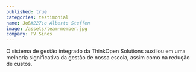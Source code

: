 ```yaml
---
published: true
categories: testimonial
name: Jo&#227;o Alberto Steffen
image: /assets/team-member.jpg
company: PV Sinos
---
```



O sistema de gest&#227;o integrado da ThinkOpen Solutions auxiliou em uma melhoria significativa da gest&#227;o de nossa escola, assim como na redu&#231;&#227;o de custos.